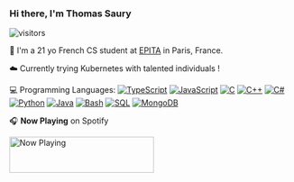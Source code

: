 ### Hi there, I'm Thomas Saury

![visitors](https://visitor-badge.glitch.me/badge?page_id=thomas141100.thomas141100)

👋 I'm a 21 yo French CS student at [EPITA](https://www.epita.fr/) in Paris, France.

☁️ Currently trying Kubernetes with talented individuals !

💻 Programming Languages:
[![TypeScript](https://img.shields.io/badge/TypeScript-007ACC?style=flat&logo=typescript&logoColor=white)](#)
[![JavaScript](https://img.shields.io/badge/JavaScript-F7DF1E?style=flat&logo=javascript&logoColor=black)](#)
[![C](https://img.shields.io/badge/C-2570ae.svg?style=flat&logo=c&logoColor=white)](#)
[![C++](https://img.shields.io/badge/C%2b%2b-659bd3.svg?style=flat&logo=c%2B%2B&logoColor=white)](#)
[![C#](https://img.shields.io/badge/C%23-1e9e25.svg?style=flat&logo=c%20sharp&logoColor=white)](#)
[![Python](https://img.shields.io/badge/Python-3b78a7.svg?style=flat&logo=python&logoColor=white)](#)
[![Java](https://img.shields.io/badge/Java-ED8B00?style=flat&logo=java&logoColor=white)](#)
[![Bash](https://img.shields.io/badge/Bash-4ab056?style=flat&logo=gnu%20bash&logoColor=white)](#)
[![SQL](https://img.shields.io/badge/SQL-eeeeee.svg?style=flat&logo=mysql&logoColor=black)](#)
[![MongoDB](https://img.shields.io/badge/MongoDB-4EA94B?style=flat&logo=mongodb&logoColor=white)](#)

🎧 **Now Playing** on Spotify

<a href="https://status.tsaury.fr/now-playing?open">
    <img src="https://status.tsaury.fr/now-playing" width="256" height="64" alt="Now Playing">
</a>
